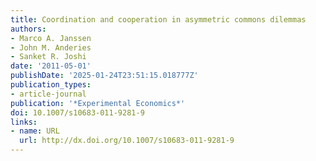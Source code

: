 ```yaml
---
title: Coordination and cooperation in asymmetric commons dilemmas
authors:
- Marco A. Janssen
- John M. Anderies
- Sanket R. Joshi
date: '2011-05-01'
publishDate: '2025-01-24T23:51:15.018777Z'
publication_types:
- article-journal
publication: '*Experimental Economics*'
doi: 10.1007/s10683-011-9281-9
links:
- name: URL
  url: http://dx.doi.org/10.1007/s10683-011-9281-9
---
```

